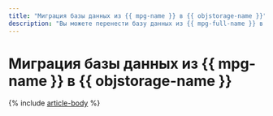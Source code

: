 ```yaml
---
title: "Миграция базы данных из {{ mpg-name }} в {{ objstorage-name }}"
description: "Вы можете перенести базу данных из {{ mpg-full-name }} в {{ objstorage-full-name }} с помощью сервиса {{ data-transfer-full-name }}."
---
```


# Миграция базы данных из {{ mpg-name }} в {{ objstorage-name }}

{% include [article-body](../../_tutorials/dataplatform/datatransfer/mpg-to-objstorage.md) %}